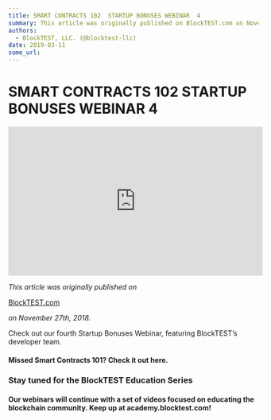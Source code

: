 ```yaml
---
title: SMART CONTRACTS 102  STARTUP BONUSES WEBINAR  4
summary: This article was originally published on BlockTEST.com on November 27th, 2018. Check out our fourth Startup Bonuses Webinar, featuring BlockTEST’s developer team. Missed Smart Contracts 101? Check it out here. Stay tuned for the BlockTEST Education Series Our webinars will continue with a set of videos focused on educating the blockchain community. Keep up at academy.blocktest.com!
authors:
  - BlockTEST, LLC. (@blocktest-llc)
date: 2019-03-11
some_url: 
---
```


# SMART CONTRACTS 102  STARTUP BONUSES WEBINAR  4



<iframe allowfullscreen="" frameborder="0" height="300" scrolling="no" src="https://player.vimeo.com/video/300517359" width="512"></iframe>

 
_This article was originally published on_
  
[BlockTEST.com](https://blocktest.com/2018/11/27/smart-contracts-102-startup-bonuses-webinar-4/)
  
_on November 27th, 2018._
 
Check out our fourth Startup Bonuses Webinar, featuring BlockTEST’s developer team.

#### Missed Smart Contracts 101? Check it out here.

### Stay tuned for the BlockTEST Education Series

#### Our webinars will continue with a set of videos focused on educating the blockchain community. Keep up at academy.blocktest.com!
